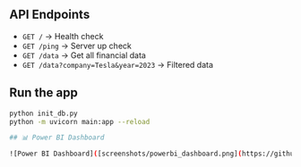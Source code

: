 ## API Endpoints

- `GET /` → Health check
- `GET /ping` → Server up check
- `GET /data` → Get all financial data
- `GET /data?company=Tesla&year=2023` → Filtered data

## Run the app

```bash
python init_db.py
python -m uvicorn main:app --reload

## 📊 Power BI Dashboard

![Power BI Dashboard]([screenshots/powerbi_dashboard.png](https://github.com/nikhil255288/financial-analytics-api/blob/main/screenshots/powerbi_dashboard.png?raw=true))
